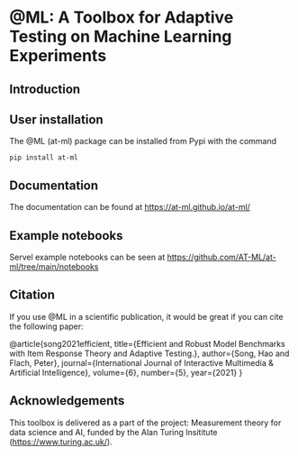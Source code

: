 # @ML: A Toolbox for Adaptive Testing on Machine Learning Experiments

Introduction
------------


User installation
-----------------

The @ML (at-ml) package can be installed from Pypi with the command

```
pip install at-ml
```

Documentation
-------------

The documentation can be found at https://at-ml.github.io/at-ml/

Example notebooks
-----------------

Servel example notebooks can be seen at https://github.com/AT-ML/at-ml/tree/main/notebooks

Citation
--------

If you use @ML in a scientific publication, it would be great if you can cite the following paper:

@article{song2021efficient,
  title={Efficient and Robust Model Benchmarks with Item Response Theory and Adaptive Testing.},
  author={Song, Hao and Flach, Peter},
  journal={International Journal of Interactive Multimedia \& Artificial Intelligence},
  volume={6},
  number={5},
  year={2021}
}

Acknowledgements
----------------

This toolbox is delivered as a part of the project: Measurement theory for data science and AI, funded by the Alan Turing Insititute (https://www.turing.ac.uk/). 
